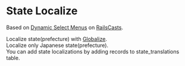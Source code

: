 State Localize
================

Based on [Dynamic Select Menus](http://railscasts.com/episodes/88-dynamic-select-menus-revised?view=asciicast) on [RailsCasts](http://railscasts.com).  

Localize state(prefecture) with [Globalize](https://github.com/globalize/globalize).  
Localize only Japanese state(prefecture).  
You can add state localizations by adding records to state_translations table.
